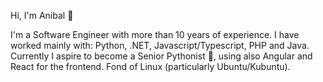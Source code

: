 Hi, I'm Anibal :disguised_face:

I'm a Software Engineer with more than 10 years of experience. I have worked mainly with: Python, .NET, Javascript/Typescript, PHP and Java. Currently I aspire to become a Senior Pythonist :star_struck:, using also Angular and React for the frontend. Fond of Linux (particularly Ubuntu/Kubuntu).
